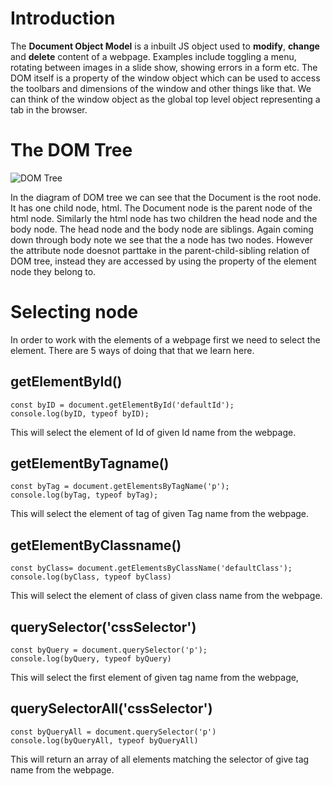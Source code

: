 # Introduction
The **Document Object Model** is a inbuilt JS object used to **modify**, **change** and **delete** content of a webpage. Examples include toggling a menu, rotating between images in a slide show, showing errors in a form etc.
The DOM itself is a property of the window object which can be used to access the toolbars and dimensions of the window and other things like that. We can think of the window object as the global top level object representing a tab in the browser.

# The DOM Tree

![DOM Tree](https://www.w3schools.com/js/pic_htmltree.gif)

In the diagram of DOM tree we can see that the Document is the root node. It has one child node, html. The Document node is the parent node of the html node. Similarly the html node has two children the head node and the body node. The head node and the body node are siblings. Again coming down through body note we see that the a node has two nodes. However the  attribute node doesnot parttake in the parent-child-sibling relation of DOM tree, instead they are accessed by using the property of the element node they belong to.

# Selecting node
In order to work with the elements of a webpage first we need to select the element. There are 5 ways of doing that that we learn here.

## getElementById()

    const byID = document.getElementById('defaultId');
    console.log(byID, typeof byID);

This will select the element of Id of given Id name from the webpage.


## getElementByTagname()

    const byTag = document.getElementsByTagName('p');
    console.log(byTag, typeof byTag);

This will select the element of tag of given Tag name from the webpage.

## getElementByClassname()

    const byClass= document.getElementsByClassName('defaultClass');
    console.log(byClass, typeof byClass)

This will select the element of class of given class name from the webpage.

## querySelector('cssSelector')

    const byQuery = document.querySelector('p');
    console.log(byQuery, typeof byQuery)

This will select the first element of given tag name from the webpage,

## querySelectorAll('cssSelector')

    const byQueryAll = document.querySelector('p')
    console.log(byQueryAll, typeof byQueryAll)

This will return an array of all elements matching the selector of give tag name from the webpage.
